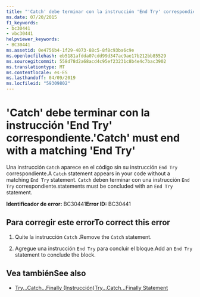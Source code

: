 ```yaml
---
title: "'Catch' debe terminar con la instrucción 'End Try' correspondiente."
ms.date: 07/20/2015
f1_keywords:
- bc30441
- vbc30441
helpviewer_keywords:
- BC30441
ms.assetid: 0e4756b4-1f29-4073-88c5-8f8c93ba6c9e
ms.openlocfilehash: eb5181afdda07cdd99d347ac9ae17b212bb85529
ms.sourcegitcommit: 558d78d2a68acd4c95ef23231c8b4e4c7bac3902
ms.translationtype: MT
ms.contentlocale: es-ES
ms.lasthandoff: 04/09/2019
ms.locfileid: "59309802"
---
```

# <a name="catch-must-end-with-a-matching-end-try"></a><span data-ttu-id="de5ef-102">'Catch' debe terminar con la instrucción 'End Try' correspondiente.</span><span class="sxs-lookup"><span data-stu-id="de5ef-102">'Catch' must end with a matching 'End Try'</span></span>
<span data-ttu-id="de5ef-103">Una instrucción `Catch` aparece en el código sin su instrucción `End Try` correspondiente.</span><span class="sxs-lookup"><span data-stu-id="de5ef-103">A `Catch` statement appears in your code without a matching `End Try` statement.</span></span> `Catch` <span data-ttu-id="de5ef-104">deben terminar con una instrucción `End Try` correspondiente.</span><span class="sxs-lookup"><span data-stu-id="de5ef-104">statements must be concluded with an `End Try` statement.</span></span>  
  
 <span data-ttu-id="de5ef-105">**Identificador de error:** BC30441</span><span class="sxs-lookup"><span data-stu-id="de5ef-105">**Error ID:** BC30441</span></span>  
  
## <a name="to-correct-this-error"></a><span data-ttu-id="de5ef-106">Para corregir este error</span><span class="sxs-lookup"><span data-stu-id="de5ef-106">To correct this error</span></span>  
  
1. <span data-ttu-id="de5ef-107">Quite la instrucción `Catch` .</span><span class="sxs-lookup"><span data-stu-id="de5ef-107">Remove the `Catch` statement.</span></span>  
  
2. <span data-ttu-id="de5ef-108">Agregue una instrucción `End Try` para concluir el bloque.</span><span class="sxs-lookup"><span data-stu-id="de5ef-108">Add an `End Try` statement to conclude the block.</span></span>  
  
## <a name="see-also"></a><span data-ttu-id="de5ef-109">Vea también</span><span class="sxs-lookup"><span data-stu-id="de5ef-109">See also</span></span>

- [<span data-ttu-id="de5ef-110">Try...Catch...Finally (Instrucción)</span><span class="sxs-lookup"><span data-stu-id="de5ef-110">Try...Catch...Finally Statement</span></span>](../../visual-basic/language-reference/statements/try-catch-finally-statement.md)
